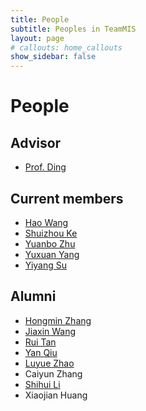 ```yaml
---
title: People
subtitle: Peoples in TeamMIS
layout: page
# callouts: home_callouts
show_sidebar: false
---
```


# People

## Advisor

- [Prof. Ding](http://faculty.hfut.edu.cn/~uUFn2m/zh_CN/index.htm)

## Current members

- [Hao Wang](https://waynehfut.com/)
- [Shuizhou Ke](https://github.com/ksz-creat)
- [Yuanbo Zhu](https://github.com/xthc)
- [Yuxuan Yang](https://github.com/trigger26)
- [Yiyang Su](https://github.com/syypretend)

## Alumni

- [Hongmin Zhang](https://github.com/Vikenmin)
- [Jiaxin Wang](https://github.com/jiaxinshiwo)
- [Rui Tan](https://github.com/Terry-tr)
- [Yan Qiu](https://github.com/qyhfut)
- [Luyue Zhao](https://innocentius.tech/)
- Caiyun Zhang
- [Shihui Li](https://github.com/Li0316)
- Xiaojian Huang
